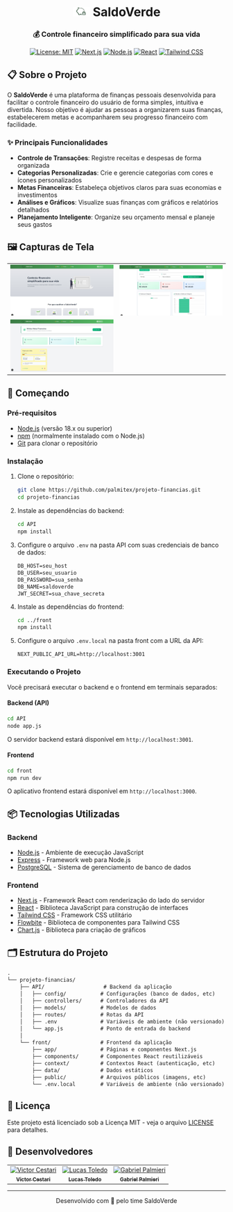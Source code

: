 <div align="center">

# <img src="front/public/Porco-logo.png" alt="Logo SaldoVerde" width="40"> SaldoVerde

### 💰 Controle financeiro simplificado para sua vida

[![License: MIT](https://img.shields.io/badge/License-MIT-green.svg?style=flat&logo=license)](https://opensource.org/licenses/MIT)
[![Next.js](https://img.shields.io/badge/Next.js-13.4+-000000?style=flat&logo=next.js)](https://nextjs.org/)
[![Node.js](https://img.shields.io/badge/Node.js-18.x-339933?style=flat&logo=node.js)](https://nodejs.org/)
[![React](https://img.shields.io/badge/React-18.x-61DAFB?style=flat&logo=react)](https://reactjs.org/)
[![Tailwind CSS](https://img.shields.io/badge/Tailwind_CSS-3.x-38B2AC?style=flat&logo=tailwind-css)](https://tailwindcss.com/)

</div>

## 📋 Sobre o Projeto

O **SaldoVerde** é uma plataforma de finanças pessoais desenvolvida para facilitar o controle financeiro do usuário de forma simples, intuitiva e divertida. Nosso objetivo é ajudar as pessoas a organizarem suas finanças, estabelecerem metas e acompanharem seu progresso financeiro com facilidade.

### ✨ Principais Funcionalidades

- **Controle de Transações**: Registre receitas e despesas de forma organizada
- **Categorias Personalizadas**: Crie e gerencie categorias com cores e ícones personalizados
- **Metas Financeiras**: Estabeleça objetivos claros para suas economias e investimentos
- **Análises e Gráficos**: Visualize suas finanças com gráficos e relatórios detalhados
- **Planejamento Inteligente**: Organize seu orçamento mensal e planeje seus gastos

## 🖼️ Capturas de Tela

<div align="center">
<table>
  <tr>
    <td><img src="front/public/principal_home.jpeg" alt="Tela Inicial" width="300"/></td>
    <td><img src="front/public/grafico.jpeg" alt="Análises" width="300"/></td>
  </tr>
  <tr>
    <td><img src="front/public/metas.png" alt="Metas" width="300"/></td>
  </tr>
</table>
</div>

## 🚀 Começando

### Pré-requisitos

- [Node.js](https://nodejs.org/) (versão 18.x ou superior)
- [npm](https://www.npmjs.com/) (normalmente instalado com o Node.js)
- [Git](https://git-scm.com/) para clonar o repositório

### Instalação

1. Clone o repositório:
   ```bash
   git clone https://github.com/palmitex/projeto-financias.git
   cd projeto-financias
   ```

2. Instale as dependências do backend:
   ```bash
   cd API
   npm install
   ```

3. Configure o arquivo `.env` na pasta API com suas credenciais de banco de dados:
   ```
   DB_HOST=seu_host
   DB_USER=seu_usuario
   DB_PASSWORD=sua_senha
   DB_NAME=saldoverde
   JWT_SECRET=sua_chave_secreta
   ```

4. Instale as dependências do frontend:
   ```bash
   cd ../front
   npm install
   ```

5. Configure o arquivo `.env.local` na pasta front com a URL da API:
   ```
   NEXT_PUBLIC_API_URL=http://localhost:3001
   ```

### Executando o Projeto

Você precisará executar o backend e o frontend em terminais separados:

#### Backend (API)

```bash
cd API
node app.js
```
O servidor backend estará disponível em `http://localhost:3001`.

#### Frontend

```bash
cd front
npm run dev
```
O aplicativo frontend estará disponível em `http://localhost:3000`.

## 📦 Tecnologias Utilizadas

### Backend
- [Node.js](https://nodejs.org/) - Ambiente de execução JavaScript
- [Express](https://expressjs.com/) - Framework web para Node.js
- [PostgreSQL](https://postgresqlstudio.org/) - Sistema de gerenciamento de banco de dados

### Frontend
- [Next.js](https://nextjs.org/) - Framework React com renderização do lado do servidor
- [React](https://reactjs.org/) - Biblioteca JavaScript para construção de interfaces
- [Tailwind CSS](https://tailwindcss.com/) - Framework CSS utilitário
- [Flowbite](https://flowbite.com/) - Biblioteca de componentes para Tailwind CSS
- [Chart.js](https://www.chartjs.org/) - Biblioteca para criação de gráficos

## 🗂️ Estrutura do Projeto

```
.
└── projeto-financias/
    ├── API/                   # Backend da aplicação
    │   ├── config/           # Configurações (banco de dados, etc)
    │   ├── controllers/      # Controladores da API
    │   ├── models/           # Modelos de dados
    │   ├── routes/           # Rotas da API
    │   ├── .env              # Variáveis de ambiente (não versionado)
    │   └── app.js            # Ponto de entrada do backend
    │
    └── front/                # Frontend da aplicação
        ├── app/              # Páginas e componentes Next.js
        ├── components/       # Componentes React reutilizáveis
        ├── context/          # Contextos React (autenticação, etc)
        ├── data/             # Dados estáticos
        ├── public/           # Arquivos públicos (imagens, etc)
        └── .env.local        # Variáveis de ambiente (não versionado)
```


## 📃 Licença

Este projeto está licenciado sob a Licença MIT - veja o arquivo [LICENSE](LICENSE) para detalhes.

## 👥 Desenvolvedores

<table>
  <tr>
    <td align="center">
      <a href="https://github.com/vc-franca">
        <img src="https://github.com/vc-franca.png" width="100px;" alt="Victor Cestari"/><br>
        <sub><b>Victor Cestari</b></sub>
      </a>
    </td>
    <td align="center">
      <a href="https://github.com/ToledoP">
        <img src="https://github.com/ToledoP.png" width="100px;" alt="Lucas Toledo"/><br>
        <sub><b>Lucas Toledo</b></sub>
      </a>
    </td>
    <td align="center">
      <a href="https://github.com/palmitex">
        <img src="https://github.com/palmitex.png" width="100px;" alt="Gabriel Palmieri"/><br>
        <sub><b>Gabriel Palmieri</b></sub>
      </a>
    </td>
  </tr>
</table>

---

<div align="center">
  <p>Desenvolvido com 💚 pelo time SaldoVerde</p>
</div>